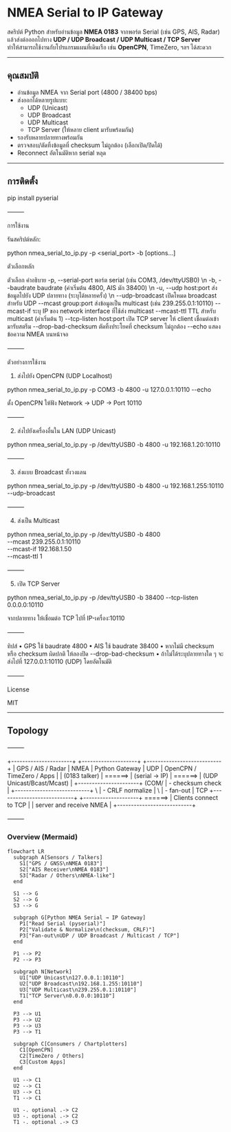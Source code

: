 # NMEA Serial to IP Gateway

สคริปต์ Python สำหรับอ่านข้อมูล **NMEA 0183** จากพอร์ต Serial (เช่น GPS, AIS, Radar) แล้วส่งต่อออกไปทาง **UDP / UDP Broadcast / UDP Multicast / TCP Server**  
ทำให้สามารถใช้งานกับโปรแกรมแผนที่เดินเรือ เช่น **OpenCPN**, TimeZero, ฯลฯ ได้สะดวก

---

## คุณสมบัติ

- อ่านข้อมูล NMEA จาก Serial port (4800 / 38400 bps)
- ส่งออกได้หลายรูปแบบ:
  - UDP (Unicast)
  - UDP Broadcast
  - UDP Multicast
  - TCP Server (ให้หลาย client มารับพร้อมกัน)
- รองรับหลายปลายทางพร้อมกัน
- ตรวจสอบ/ตัดทิ้งข้อมูลที่ checksum ไม่ถูกต้อง (เลือกเปิด/ปิดได้)
- Reconnect อัตโนมัติหาก serial หลุด

---

## การติดตั้ง

pip install pyserial

⸻

การใช้งาน

รันสคริปต์หลัก:

python nmea_serial_to_ip.py -p <serial_port> -b <baudrate> [options...]

ตัวเลือกหลัก

ตัวเลือก	คำอธิบาย
-p, --serial-port	พอร์ต serial (เช่น COM3, /dev/ttyUSB0) \n
-b, --baudrate	baudrate (ค่าเริ่มต้น 4800, AIS มัก 38400) \n
-u, --udp host:port	ส่งข้อมูลไปยัง UDP ปลายทาง (ระบุได้หลายครั้ง) \n
--udp-broadcast	เปิดโหมด broadcast สำหรับ UDP
--mcast group:port	ส่งข้อมูลเป็น multicast (เช่น 239.255.0.1:10110)
--mcast-if <ip>	ระบุ IP ของ network interface ที่ใช้ส่ง multicast
--mcast-ttl <n>	TTL สำหรับ multicast (ค่าเริ่มต้น 1)
--tcp-listen host:port	เปิด TCP server ให้ client เชื่อมต่อเข้ามารับสตรีม
--drop-bad-checksum	ตัดทิ้งประโยคที่ checksum ไม่ถูกต้อง
--echo	แสดงข้อความ NMEA บนหน้าจอ


⸻

ตัวอย่างการใช้งาน

1) ส่งไปยัง OpenCPN (UDP Localhost)

python nmea_serial_to_ip.py -p COM3 -b 4800 -u 127.0.0.1:10110 --echo

ตั้ง OpenCPN ให้ฟัง Network → UDP → Port 10110

⸻

2) ส่งไปยังเครื่องอื่นใน LAN (UDP Unicast)

python nmea_serial_to_ip.py -p /dev/ttyUSB0 -b 4800 -u 192.168.1.20:10110


⸻

3) ส่งแบบ Broadcast ทั้งวงแลน

python nmea_serial_to_ip.py -p /dev/ttyUSB0 -b 4800 -u 192.168.1.255:10110 --udp-broadcast


⸻

4) ส่งเป็น Multicast

python nmea_serial_to_ip.py -p /dev/ttyUSB0 -b 4800 \
  --mcast 239.255.0.1:10110 \
  --mcast-if 192.168.1.50 \
  --mcast-ttl 1


⸻

5) เปิด TCP Server

python nmea_serial_to_ip.py -p /dev/ttyUSB0 -b 38400 --tcp-listen 0.0.0.0:10110

จากปลายทาง ให้เชื่อมต่อ TCP ไปที่ IP-เครื่อง:10110

⸻

ทิปส์
	•	GPS ใช้ baudrate 4800
	•	AIS ใช้ baudrate 38400
	•	หากไม่มี checksum หรือ checksum ผิดปกติ ให้ลองปิด --drop-bad-checksum
	•	ถ้าไม่ได้ระบุปลายทางใด ๆ จะส่งไปที่ 127.0.0.1:10110 (UDP) โดยอัตโนมัติ

⸻

License

MIT

---


## Topology


⸻

+----------------------+         +--------------------+         +---------------------------+
| GPS / AIS / Radar    |  NMEA   |  Python Gateway    |  UDP    | OpenCPN / TimeZero / Apps |
| (0183 talker)        | ======> |  (serial → IP)     | ======> | (UDP Unicast/Bcast/Mcast) |
+----------------------+ (COM/   |  - checksum check  |         +---------------------------+
                              \  |  - CRLF normalize  |
                               \ |  - fan-out         |  TCP    +---------------------------+
                                \+--------------------+ ======> | Clients connect to TCP    |
                                                                | server and receive NMEA   |
                                                                +---------------------------+

⸻

### Overview (Mermaid)

```mermaid
flowchart LR
  subgraph A[Sensors / Talkers]
    S1["GPS / GNSS\nNMEA 0183"]
    S2["AIS Receiver\nNMEA 0183"]
    S3["Radar / Others\nNMEA-like"]
  end

  S1 --> G
  S2 --> G
  S3 --> G

  subgraph G[Python NMEA Serial → IP Gateway]
    P1["Read Serial (pyserial)"]
    P2["Validate & Normalize\n(checksum, CRLF)"]
    P3["Fan-out\nUDP / UDP Broadcast / Multicast / TCP"]
  end

  P1 --> P2
  P2 --> P3

  subgraph N[Network]
    U1["UDP Unicast\n127.0.0.1:10110"]
    U2["UDP Broadcast\n192.168.1.255:10110"]
    U3["UDP Multicast\n239.255.0.1:10110"]
    T1["TCP Server\n0.0.0.0:10110"]
  end

  P3 --> U1
  P3 --> U2
  P3 --> U3
  P3 --> T1

  subgraph C[Consumers / Chartplotters]
    C1[OpenCPN]
    C2[TimeZero / Others]
    C3[Custom Apps]
  end

  U1 --> C1
  U2 --> C1
  U3 --> C1
  T1 --> C1

  U1 -. optional .-> C2
  U3 -. optional .-> C2
  T1 -. optional .-> C3

